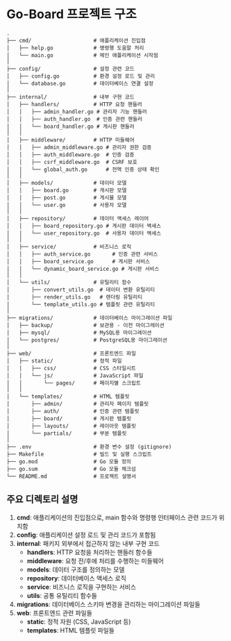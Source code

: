 # Go-Board 프로젝트 구조

```
.
├── cmd/                    # 애플리케이션 진입점
│   ├── help.go             # 명령행 도움말 처리
│   └── main.go             # 메인 애플리케이션 시작점
│
├── config/                 # 설정 관련 코드
│   ├── config.go           # 환경 설정 로드 및 관리
│   └── database.go         # 데이터베이스 연결 설정
│
├── internal/               # 내부 구현 코드
│   ├── handlers/           # HTTP 요청 핸들러
│   │   ├── admin_handler.go # 관리자 기능 핸들러
│   │   ├── auth_handler.go  # 인증 관련 핸들러
│   │   └── board_handler.go # 게시판 핸들러
│   │
│   ├── middleware/         # HTTP 미들웨어
│   │   ├── admin_middleware.go # 관리자 권한 검증
│   │   ├── auth_middleware.go  # 인증 검증
│   │   ├── csrf_middleware.go  # CSRF 보호
│   │   └── global_auth.go      # 전역 인증 상태 확인
│   │
│   ├── models/             # 데이터 모델
│   │   ├── board.go        # 게시판 모델
│   │   ├── post.go         # 게시물 모델
│   │   └── user.go         # 사용자 모델
│   │
│   ├── repository/         # 데이터 액세스 레이어
│   │   ├── board_repository.go # 게시판 데이터 액세스
│   │   └── user_repository.go  # 사용자 데이터 액세스
│   │
│   ├── service/            # 비즈니스 로직
│   │   ├── auth_service.go       # 인증 관련 서비스
│   │   ├── board_service.go      # 게시판 서비스
│   │   └── dynamic_board_service.go # 게시판 서비스
│   │
│   └── utils/              # 유틸리티 함수
│       ├── convert_utils.go  # 데이터 변환 유틸리티
│       ├── render_utils.go   # 렌더링 유틸리티
│       └── template_utils.go # 템플릿 관련 유틸리티
│
├── migrations/             # 데이터베이스 마이그레이션 파일
│   ├── backup/             # 보관용 - 이전 마이그레이션
│   ├── mysql/              # MySQL용 마이그레이션
│   └── postgres/           # PostgreSQL용 마이그레이션
│
├── web/                    # 프론트엔드 파일
│   ├── static/             # 정적 파일
│   │   ├── css/            # CSS 스타일시트
│   │   └── js/             # JavaScript 파일
│   │       └── pages/      # 페이지별 스크립트
│   │
│   └── templates/          # HTML 템플릿
│       ├── admin/          # 관리자 페이지 템플릿
│       ├── auth/           # 인증 관련 템플릿
│       ├── board/          # 게시판 템플릿
│       ├── layouts/        # 레이아웃 템플릿
│       └── partials/       # 부분 템플릿
│
├── .env                    # 환경 변수 설정 (gitignore)
├── Makefile                # 빌드 및 실행 스크립트
├── go.mod                  # Go 모듈 정의
├── go.sum                  # Go 모듈 체크섬
└── README.md               # 프로젝트 설명서
```

## 주요 디렉토리 설명

1. **cmd**: 애플리케이션의 진입점으로, main 함수와 명령행 인터페이스 관련 코드가 위치함
2. **config**: 애플리케이션 설정 로드 및 관리 코드가 포함됨
3. **internal**: 패키지 외부에서 접근하지 않는 내부 구현 코드
   - **handlers**: HTTP 요청을 처리하는 핸들러 함수들
   - **middleware**: 요청 전/후에 처리를 수행하는 미들웨어
   - **models**: 데이터 구조를 정의하는 모델
   - **repository**: 데이터베이스 액세스 로직
   - **service**: 비즈니스 로직을 구현하는 서비스
   - **utils**: 공통 유틸리티 함수들
4. **migrations**: 데이터베이스 스키마 변경을 관리하는 마이그레이션 파일들
5. **web**: 프론트엔드 관련 파일들
   - **static**: 정적 자원 (CSS, JavaScript 등)
   - **templates**: HTML 템플릿 파일들